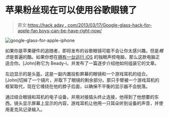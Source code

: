 # 苹果粉丝现在可以使用谷歌眼镜了

> 原文:[https://hack aday . com/2013/03/17/Google-glass-hack-for-apple-fan boys-can-be-have-right-now/](https://hackaday.com/2013/03/17/google-glass-hack-for-apple-fanboys-can-be-had-right-now/)

![google-glass-for-apple-iphone](../Images/ce6277b9e51b97d6ef4f60bece0e2208.png)

如果你是苹果硬件的追随者，即将发布的谷歌眼镜可能不会让你太感兴趣。但是*概念*是普遍的酷。如果你想在[拥有一台运行 iOS](http://www.instructables.com/id/DIY-Google-Glasses-AKA-the-Beady-i) 的独眼声控电脑，那么这款电脑正适合你。[John]称它为 Beady-i，并发布了一篇逐步介绍他如何组装它的文章。

左边显示的是头盔。这是一副内置投影屏幕的眼镜和一个游戏耳机的组合。[John]切掉了一个镜片，并取下了眼镜的剩余部分。那只手臂被一个游戏耳机的框架取代，现在它缠绕在他的脖子后面，以确保不平衡的显示器不会脱落。

通过结合眼镜和耳机的电子设备，并用对接插头终止连接，他得到了他想要的东西。镜头显示屏幕上显示的内容，游戏耳机让他用一只耳朵听到设备的声音，并使用麦克风记录输入。